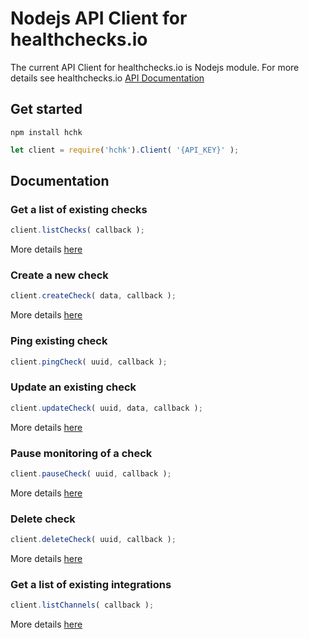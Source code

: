 # Nodejs API Client for healthchecks.io

The current API Client for healthchecks.io is Nodejs module. For more details see healthchecks.io [API Documentation](https://healthchecks.io/docs/api/)

## Get started

```
npm install hchk
```

```js
let client = require('hchk').Client( '{API_KEY}' );
```

## Documentation

### Get a list of existing checks

```js
client.listChecks( callback );
```

More details [here](https://healthchecks.io/docs/api/#list-checks)

### Create a new check

```js
client.createCheck( data, callback );
```

More details [here](https://healthchecks.io/docs/api/#create-check)

### Ping existing check

```js
client.pingCheck( uuid, callback );
```

### Update an existing check

```js
client.updateCheck( uuid, data, callback );
```

More details [here](https://healthchecks.io/docs/api/#update-check)

### Pause monitoring of a check

```js
client.pauseCheck( uuid, callback );
```

More details [here](https://healthchecks.io/docs/api/#pause-check)

### Delete check

```js
client.deleteCheck( uuid, callback );
```

More details [here](https://healthchecks.io/docs/api/#delete-check)

### Get a list of existing integrations

```js
client.listChannels( callback );
```

More details [here](https://healthchecks.io/docs/api/#list-channels)